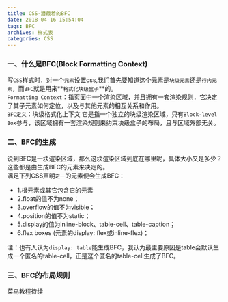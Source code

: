 ```yaml
---
title: CSS-潜藏着的BFC
date: 2018-04-16 15:54:04
tags: BFC
archives: 样式表
categories: CSS
---
```

 ### 一、什么是BFC(Block Formatting Context)
   写`CSS`样式时，对一个`元素`设置css,我们首先要知道这个元素是`块级元素`还是`行内元素`，而`BFC`就是用来**`格式化块级盒子`**的。<br>
  `Formatting Context`：指页面中一个渲染区域，并且拥有一套渲染规则，它决定了其子元素如何定位，以及与其他元素的相互关系和作用。<br>
  `BFC定义`：块级格式化上下文  它是指一个独立的块级渲染区域，只有`Block-level Box`参与，该区域拥有一套渲染规则来约束块级盒子的布局，且与区域外部无关。<br>
 
 ### 二、BFC的生成
  说到BFC是一块渲染区域，那么这块渲染区域到底在哪里呢，具体大小又是多少？这些都是由生成BFC的元素来决定的。<br>
  满足下列CSS声明`之一`的元素便会生成BFC：
   + 1.根元素或其它包含它的元素
   + 2.float的值不为none；
   + 3.overflow的值不为visible；
   + 4.position的值不为static；
   + 5.display的值为inline-block、table-cell、table-caption；
   + 6.flex boxes (元素的display: flex或inline-flex)；
   
   注：也有人认为`display: table`能生成BFC，我认为最主要原因是table会默认生成一个匿名的table-cell，正是这个匿名的table-cell生成了BFC。

 ### 三、BFC的布局规则
  菜鸟教程待续